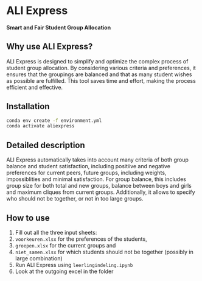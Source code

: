 # ALI Express

**Smart and Fair Student Group Allocation**
## Why use ALI Express?
ALI Express is designed to simplify and optimize the complex process of student group allocation. By considering various criteria and preferences, it ensures that the groupings are balanced and that as many student wishes as possible are fulfilled. This tool saves time and effort, making the process efficient and effective.

## Installation

```bash
conda env create -f environment.yml
conda activate aliexpress
```

## Detailed description
ALI Express automatically takes into account many criteria of both group balance and student satisfaction, including positiive and negative preferences for current peers, future groups, including weights, impossiblities and minimal satisfaction. For group balance, this includes group size for both total and new groups, balance between boys and girls and  maximum cliques from current groups. Additionally, it allows to specify who should not be together, or not in too large groups. 

## How to use
1. Fill out all the three input sheets: 
  1. `voorkeuren.xlsx` for the preferences of the students,
  1. `groepen.xlsx` for the current groups and
  1. `niet_samen.xlsx` for which students should not be together (possibly in large combination)
1. Run ALI Express using `leerlingindeling.ipynb`
1. Look at the outgoing excel in the folder